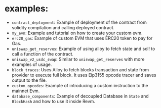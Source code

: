 # examples:
* `contract_deployment`: Example of deployment of the contract from solidity compilation and calling deployed contract.
* `my_evm`: Example and tutorial on how to create your custom evm.
* `erc20_gas`: Example of custom EVM that uses ERC20 token to pay for Gas.
* `uniswap_get_reserves`: Example of using alloy to fetch state and sol! to call a function of the contract.
* `uniswap_v2_usdc_swap`: Similar to `uniswap_get_reserves` with more examples of usage.
* `block_traces`: Uses Alloy to fetch blocks transaction and state from provider to execute full block. It uses Eip3155 opcode tracer and saves output to the file.
* `custom_opcodes`: Example of introducing a custom instruction to the mainnet Evm.
* `database_components`: Example of decoupled Database in `State` and `BlockHash` and how to use it inside Revm.